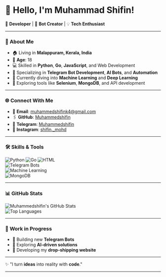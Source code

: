# 👋 Hello, I'm Muhammad Shifin!  

🚀 **Developer** | 🤖 **Bot Creator** | 💡 **Tech Enthusiast**  

---

### 🌟 **About Me**  
- 🏠 Living in **Malappuram, Kerala, India**  
- 🎂 **Age**: 18  
- 💻 Skilled in **Python**, **Go**, **JavaScript**, and Web Development  
- 🤖 Specializing in **Telegram Bot Development**, **AI Bots**, and **Automation**  
- 🌱 Currently diving into **Machine Learning** and **Deep Learning**  
- 🔧 Exploring tools like **Selenium**, **MongoDB**, and API development  

---


### 🌐 **Connect With Me**  
- 📧 **Email**: [muhammedshifink4@gmail.com](mailto:muhammedshifink4@gmail.com)  
- 🖇️ **GitHub**: [Muhammedshifin](https://github.com/Muhammedshifin)  
- 📱 **Telegram**: [Muhammedshifin](https://t.me/Muhammedshifin)  
- 📸 **Instagram**: [shifin._mohd](https://www.instagram.com/shifin._mohd/)
---

### 🛠️ **Skills & Tools**  
![Python](https://img.shields.io/badge/Python-000000?style=for-the-badge&logo=python&logoColor=blue) 
![Go](https://img.shields.io/badge/Go-000000?style=for-the-badge&logo=go&logoColor=cyan) 
![HTML](https://img.shields.io/badge/HTML-000000?style=for-the-badge&logo=html5&logoColor=orange)  
![Telegram Bots](https://img.shields.io/badge/Telegram-Bots-blue?style=for-the-badge&logo=telegram)  
![Machine Learning](https://img.shields.io/badge/Machine%20Learning-000000?style=for-the-badge&logo=scikit-learn&logoColor=yellow)  
![MongoDB](https://img.shields.io/badge/MongoDB-000000?style=for-the-badge&logo=mongodb&logoColor=green)  

---

### 📊 **GitHub Stats**  
![Muhammedshifin's GitHub Stats](https://github-readme-stats.vercel.app/api?username=Muhammedshifin&show_icons=true&theme=tokyonight)  
![Top Languages](https://github-readme-stats.vercel.app/api/top-langs/?username=Muhammedshifin&layout=compact&theme=tokyonight)

---

### 🚀 **Work in Progress**  
- 🔧 Building new **Telegram Bots**  
- 🌟 Exploring **AI-driven solutions**  
- 🎯 Developing my **drop-shipping website**  


---

✨ "I turn **ideas** into reality with **code**."  

---
